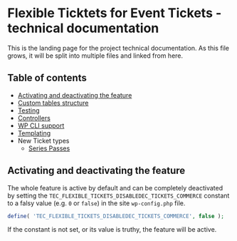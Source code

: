 # Flexible Ticktets for Event Tickets - technical documentation

This is the landing page for the project technical documentation.
As this file grows, it will be split into multiple files and linked from here.

## Table of contents

* [Activating and deactivating the feature](#activating-and-deactivating-the-feature)
* [Custom tables structure](_docs/custom-tables-structure.md)
* [Testing](_docs/testing.md)
* [Controllers](_docs/controllers.md)
* [WP CLI support](_docs/wp-cli.md)
* [Templating](_docs/html-templating.md)
* New Ticket types
	* [Series Passes](_docs/series-passes.md)

## Activating and deactivating the feature

The whole feature is active by default and can be completely deactivated by setting
the `TEC_FLEXIBLE_TICKETS_DISABLEDEC_TICKETS_COMMERCE` constant to a falsy value (e.g. `0` or `false`) in the
site `wp-config.php` file.

```php
define( 'TEC_FLEXIBLE_TICKETS_DISABLEDEC_TICKETS_COMMERCE', false );
```

If the constant is not set, or its value is truthy, the feature will be active.